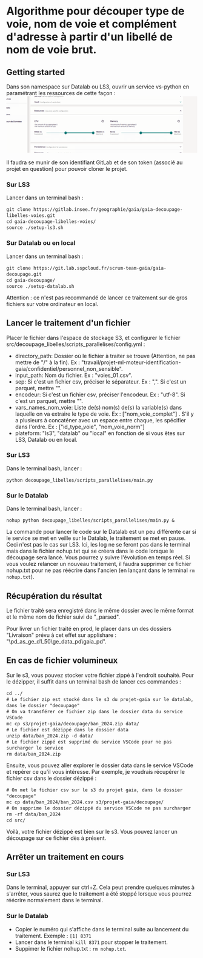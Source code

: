 # Algorithme pour découper type de voie, nom de voie et complément d'adresse à partir d'un libellé de nom de voie brut.

## Getting started

Dans son namespace sur Datalab ou LS3, ouvrir un service vs-python en paramétrant les ressources de cette façon : 
![](data/parametrages_vs_code_decoupage_parallele.png "Paramétrages des ressources du service vscode")  

Il faudra se munir de son identifiant GitLab et de son token (associé au projet en question) pour pouvoir cloner le projet.  

### Sur LS3
Lancer dans un terminal bash : 
```{bash}
git clone https://gitlab.insee.fr/geographie/gaia/gaia-decoupage-libelles-voies.git
cd gaia-decoupage-libelles-voies/
source ./setup-ls3.sh
```

### Sur Datalab ou en local
Lancer dans un terminal bash : 
```{bash}
git clone https://git.lab.sspcloud.fr/scrum-team-gaia/gaia-decoupage.git
cd gaia-decoupage/
source ./setup-datalab.sh
```

Attention : ce n'est pas recommandé de lancer ce traitement sur de gros fichiers sur votre ordinateur en local.

## Lancer le traitement d'un fichier

Placer le fichier dans l'espace de stockage S3, et configurer le fichier src/decoupage_libelles/scripts_parallelises/config.yml :  

- directory_path: Dossier où le fichier à traiter se trouve (Attention, ne pas mettre de "/" à la fin). Ex : "travail/projet-ml-moteur-identification-gaia/confidentiel/personnel_non_sensible".  
- input_path: Nom du fichier. Ex : "voies_01.csv".  
- sep: Si c'est un fichier csv, préciser le séparateur. Ex : ",". Si c'est un parquet, mettre "".  
- encodeur: Si c'est un fichier csv, préciser l'encodeur. Ex : "utf-8". Si c'est un parquet, mettre "".  
- vars_names_nom_voie: Liste de(s) nom(s) de(s) la variable(s) dans laquelle on va extraire le type de voie. Ex : ["nom_voie_complet"] . S'il y a plusieurs à concaténer avec un espace entre chaque, les spécifier dans l'ordre. Ex : ["id_type_voie", "nom_voie_norm"]
- plateform: "ls3", "datalab" ou "local" en fonction de si vous êtes sur LS3, Datalab ou en local.  

### Sur LS3

Dans le terminal bash, lancer :  
```{bash}
python decoupage_libelles/scripts_parallelises/main.py
```

### Sur le Datalab

Dans le terminal bash, lancer :  
```{bash}
nohup python decoupage_libelles/scripts_parallelises/main.py &
```

La commande pour lancer le code sur le Datalab est un peu différente car si le service se met en veille sur le Datalab, le traitement se met en pause. Ceci n'est pas le cas sur LS3. Ici, les log ne se feront pas dans le terminal mais dans le fichier nohup.txt qui se créera dans le code lorsque le découpage sera lancé. Vous pourrez y suivre l'évolution en temps réel. Si vous voulez relancer un nouveau traitement, il faudra supprimer ce fichier nohup.txt pour ne pas réécrire dans l'ancien (en lançant dans le terminal `rm nohup.txt`).

## Récupération du résultat 

Le fichier traité sera enregistré dans le même dossier avec le même format et le même nom de fichier suivi de "_parsed".  

Pour livrer un fichier traité en prod, le placer dans un des dossiers "Livraison" prévu à cet effet sur applishare : "\\pd_as_ge_d1_50\ge_data_pd\gaia_pd". 


## En cas de fichier volumineux

Sur le s3, vous pouvez stocker votre fichier zippé à l'endroit souhaité. Pour le dézipper, il suffit dans un terminal bash de lancer ces commandes :  

```
cd ../
# Le fichier zip est stocké dans le s3 du projet-gaia sur le datalab, dans le dossier "decoupage"
# On va transférer ce fichier zip dans le dossier data du service VSCode
mc cp s3/projet-gaia/decoupage/ban_2024.zip data/
# Le fichier est dézippé dans le dossier data
unzip data/ban_2024.zip -d data/
# Le fichier zippé est supprimé du service VSCode pour ne pas surcharger le service
rm data/ban_2024.zip
```

Ensuite, vous pouvez aller explorer le dossier data dans le service VSCode et repérer ce qu'il vous intéresse. Par exemple, je voudrais récupérer le fichier csv dans le dossier dézippé : 

```
# On met le fichier csv sur le s3 du projet gaia, dans le dossier "decoupage"
mc cp data/ban_2024/ban_2024.csv s3/projet-gaia/decoupage/
# On supprime le dossier dézippé du service VSCode ne pas surcharger
rm -rf data/ban_2024
cd src/
```

Voilà, votre fichier dézippé est bien sur le s3. Vous pouvez lancer un découpage sur ce fichier dès à présent.

## Arrêter un traitement en cours

### Sur LS3

Dans le terminal, appuyer sur ctrl+Z. Cela peut prendre quelques minutes à s'arrêter, vous saurez que le traitement a été stoppé lorsque vous pourrez réécrire normalement dans le terminal.

### Sur le Datalab

- Copier le numéro qui s'affiche dans le terminal suite au lancement du traitement. Exemple : `[1] 8371`  
- Lancer dans le terminal `kill 8371` pour stopper le traitement.  
- Suppimer le fichier nohup.txt : `rm nohup.txt`.  

